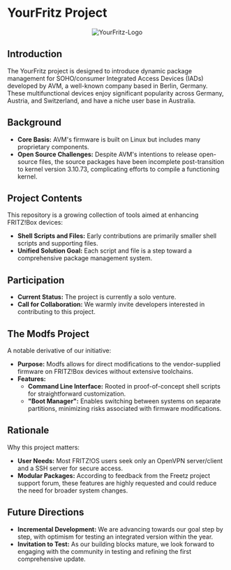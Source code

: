 # YourFritz Project

<p align="center">
  <img src="yourfritz_logo.png" alt="YourFritz-Logo">
</p>

## Introduction

The YourFritz project is designed to introduce dynamic package management for SOHO/consumer Integrated Access Devices (IADs) developed by AVM, a well-known company based in Berlin, Germany. These multifunctional devices enjoy significant popularity across Germany, Austria, and Switzerland, and have a niche user base in Australia.

## Background

- **Core Basis:** AVM's firmware is built on Linux but includes many proprietary components.
- **Open Source Challenges:** Despite AVM's intentions to release open-source files, the source packages have been incomplete post-transition to kernel version 3.10.73, complicating efforts to compile a functioning kernel.

## Project Contents

This repository is a growing collection of tools aimed at enhancing FRITZ!Box devices:
- **Shell Scripts and Files:** Early contributions are primarily smaller shell scripts and supporting files.
- **Unified Solution Goal:** Each script and file is a step toward a comprehensive package management system.

## Participation

- **Current Status:** The project is currently a solo venture.
- **Call for Collaboration:** We warmly invite developers interested in contributing to this project.

## The Modfs Project

A notable derivative of our initiative:
- **Purpose:** Modfs allows for direct modifications to the vendor-supplied firmware on FRITZ!Box devices without extensive toolchains.
- **Features:**
  - **Command Line Interface:** Rooted in proof-of-concept shell scripts for straightforward customization.
  - **"Boot Manager":** Enables switching between systems on separate partitions, minimizing risks associated with firmware modifications.

## Rationale

Why this project matters:
- **User Needs:** Most FRITZ!OS users seek only an OpenVPN server/client and a SSH server for secure access.
- **Modular Packages:** According to feedback from the Freetz project support forum, these features are highly requested and could reduce the need for broader system changes.

## Future Directions

- **Incremental Development:** We are advancing towards our goal step by step, with optimism for testing an integrated version within the year.
- **Invitation to Test:** As our building blocks mature, we look forward to engaging with the community in testing and refining the first comprehensive update.

